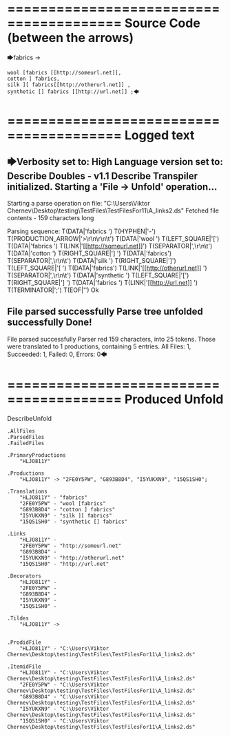 ========================================
Source Code (between the arrows)
========================================

🡆fabrics ->

	wool [fabrics [[http://someurl.net]],
	cotton ] fabrics,
	silk ][ fabrics[[http://otherurl.net]] ,
	synthetic [] fabrics [[http://url.net]] ;🡄

========================================
Logged text
========================================

🡆Verbosity set to: High
Language version set to: Describe Doubles - v1.1
Describe Transpiler initialized.
Starting a 'File -> Unfold' operation...
------------------------
Starting a parse operation on file: "C:\Users\Viktor Chernev\Desktop\testing\TestFiles\TestFilesFor11\A_links2.ds"
Fetched file contents - 159 characters long

Parsing sequence: T(DATA|'fabrics ') T(HYPHEN|'-') T(PRODUCTION_ARROW|'>\r\n\r\n\t') T(DATA|'wool ') T(LEFT_SQUARE|'[') T(DATA|'fabrics ') T(LINK|'[[http://someurl.net]]') T(SEPARATOR|',\r\n\t') T(DATA|'cotton ') T(RIGHT_SQUARE|'] ') T(DATA|'fabrics') T(SEPARATOR|',\r\n\t') T(DATA|'silk ') T(RIGHT_SQUARE|']') T(LEFT_SQUARE|'[ ') T(DATA|'fabrics') T(LINK|'[[http://otherurl.net]] ') T(SEPARATOR|',\r\n\t') T(DATA|'synthetic ') T(LEFT_SQUARE|'[') T(RIGHT_SQUARE|'] ') T(DATA|'fabrics ') T(LINK|'[[http://url.net]] ') T(TERMINATOR|';') T(EOF|'<EOF>') Ok

File parsed successfully
Parse tree unfolded successfully
Done!
------------------------
File parsed successfully
Parser red 159 characters, into 25 tokens.
Those were translated to 1 productions, containing 5 entries.
All Files: 1, Succeeded: 1, Failed: 0, Errors: 0🡄

========================================
Produced Unfold
========================================

DescribeUnfold

    .AllFiles
    .ParsedFiles
    .FailedFiles

    .PrimaryProductions
        "HLJO811Y" 

    .Productions
        "HLJO811Y" -> "2FE0Y5PW", "G893B8D4", "I5YUKXN9", "15QS1SH0";

    .Translations
        "HLJO811Y" - "fabrics"
        "2FE0Y5PW" - "wool [fabrics"
        "G893B8D4" - "cotton ] fabrics"
        "I5YUKXN9" - "silk ][ fabrics"
        "15QS1SH0" - "synthetic [] fabrics"

    .Links
        "HLJO811Y" - 
        "2FE0Y5PW" - "http://someurl.net"
        "G893B8D4" - 
        "I5YUKXN9" - "http://otherurl.net"
        "15QS1SH0" - "http://url.net"

    .Decorators
        "HLJO811Y" - 
        "2FE0Y5PW" - 
        "G893B8D4" - 
        "I5YUKXN9" - 
        "15QS1SH0" - 

    .Tildes
        "HLJO811Y" -> 


    .ProdidFile
        "HLJO811Y" - "C:\Users\Viktor Chernev\Desktop\testing\TestFiles\TestFilesFor11\A_links2.ds"

    .ItemidFile
        "HLJO811Y" - "C:\Users\Viktor Chernev\Desktop\testing\TestFiles\TestFilesFor11\A_links2.ds"
        "2FE0Y5PW" - "C:\Users\Viktor Chernev\Desktop\testing\TestFiles\TestFilesFor11\A_links2.ds"
        "G893B8D4" - "C:\Users\Viktor Chernev\Desktop\testing\TestFiles\TestFilesFor11\A_links2.ds"
        "I5YUKXN9" - "C:\Users\Viktor Chernev\Desktop\testing\TestFiles\TestFilesFor11\A_links2.ds"
        "15QS1SH0" - "C:\Users\Viktor Chernev\Desktop\testing\TestFiles\TestFilesFor11\A_links2.ds"

